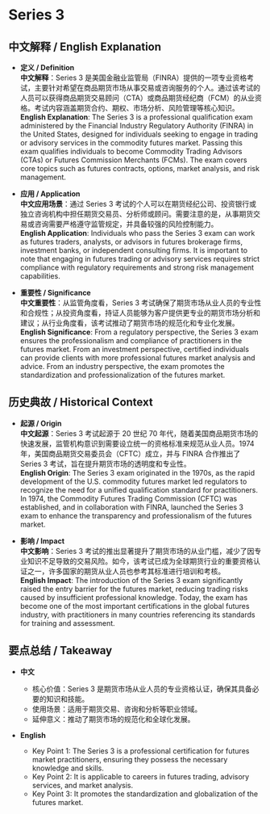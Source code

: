 # Series 3

## 中文解释 / English Explanation

* **定义 / Definition**  
  **中文解释**：Series 3 是美国金融业监管局（FINRA）提供的一项专业资格考试，主要针对希望在商品期货市场从事交易或咨询服务的个人。通过该考试的人员可以获得商品期货交易顾问（CTA）或商品期货经纪商（FCM）的从业资格。考试内容涵盖期货合约、期权、市场分析、风险管理等核心知识。  
  **English Explanation**: The Series 3 is a professional qualification exam administered by the Financial Industry Regulatory Authority (FINRA) in the United States, designed for individuals seeking to engage in trading or advisory services in the commodity futures market. Passing this exam qualifies individuals to become Commodity Trading Advisors (CTAs) or Futures Commission Merchants (FCMs). The exam covers core topics such as futures contracts, options, market analysis, and risk management.

* **应用 / Application**  
  **中文应用场景**：通过 Series 3 考试的个人可以在期货经纪公司、投资银行或独立咨询机构中担任期货交易员、分析师或顾问。需要注意的是，从事期货交易或咨询需要严格遵守监管规定，并具备较强的风险控制能力。  
  **English Application**: Individuals who pass the Series 3 exam can work as futures traders, analysts, or advisors in futures brokerage firms, investment banks, or independent consulting firms. It is important to note that engaging in futures trading or advisory services requires strict compliance with regulatory requirements and strong risk management capabilities.

* **重要性 / Significance**  
  **中文重要性**：从监管角度看，Series 3 考试确保了期货市场从业人员的专业性和合规性；从投资角度看，持证人员能够为客户提供更专业的期货市场分析和建议；从行业角度看，该考试推动了期货市场的规范化和专业化发展。  
  **English Significance**: From a regulatory perspective, the Series 3 exam ensures the professionalism and compliance of practitioners in the futures market. From an investment perspective, certified individuals can provide clients with more professional futures market analysis and advice. From an industry perspective, the exam promotes the standardization and professionalization of the futures market.

## 历史典故 / Historical Context

* **起源 / Origin**  
  **中文起源**：Series 3 考试起源于 20 世纪 70 年代，随着美国商品期货市场的快速发展，监管机构意识到需要设立统一的资格标准来规范从业人员。1974 年，美国商品期货交易委员会（CFTC）成立，并与 FINRA 合作推出了 Series 3 考试，旨在提升期货市场的透明度和专业性。  
  **English Origin**: The Series 3 exam originated in the 1970s, as the rapid development of the U.S. commodity futures market led regulators to recognize the need for a unified qualification standard for practitioners. In 1974, the Commodity Futures Trading Commission (CFTC) was established, and in collaboration with FINRA, launched the Series 3 exam to enhance the transparency and professionalism of the futures market.

* **影响 / Impact**  
  **中文影响**：Series 3 考试的推出显著提升了期货市场的从业门槛，减少了因专业知识不足导致的交易风险。如今，该考试已成为全球期货行业的重要资格认证之一，许多国家的期货从业人员也参考其标准进行培训和考核。  
  **English Impact**: The introduction of the Series 3 exam significantly raised the entry barrier for the futures market, reducing trading risks caused by insufficient professional knowledge. Today, the exam has become one of the most important certifications in the global futures industry, with practitioners in many countries referencing its standards for training and assessment.

## 要点总结 / Takeaway

* **中文**  
  - 核心价值：Series 3 是期货市场从业人员的专业资格认证，确保其具备必要的知识和技能。  
  - 使用场景：适用于期货交易、咨询和分析等职业领域。  
  - 延伸意义：推动了期货市场的规范化和全球化发展。

* **English**  
  - Key Point 1: The Series 3 is a professional certification for futures market practitioners, ensuring they possess the necessary knowledge and skills.  
  - Key Point 2: It is applicable to careers in futures trading, advisory services, and market analysis.  
  - Key Point 3: It promotes the standardization and globalization of the futures market.